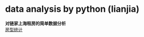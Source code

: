 # data analysis by python (lianjia)

**对链家上海租房的简单数据分析**  
[房型统计](https://github.com/Fcam34/data-analysis--lianjia/blob/master/fxtj.py)
